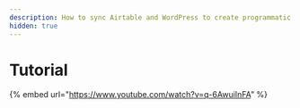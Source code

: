 ```yaml
---
description: How to sync Airtable and WordPress to create programmatic SEO pages
hidden: true
---
```


# Tutorial

{% embed url="https://www.youtube.com/watch?v=q-6AwuiInFA" %}
